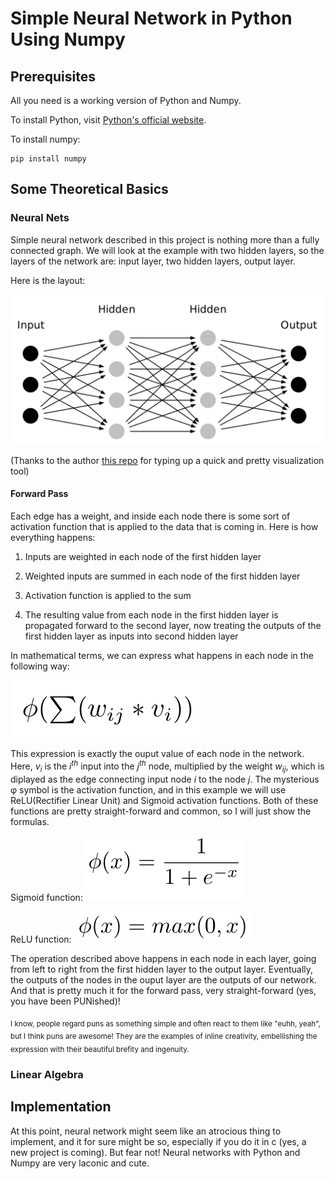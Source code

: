# Simple Neural Network in Python Using Numpy

## Prerequisites

All you need is a working version of Python and Numpy. 

To install Python, visit [Python's official website](https://www.python.org/downloads/).

To install numpy:

```
pip install numpy
```

## Some Theoretical Basics

### Neural Nets

Simple neural network described in this project is nothing more than a fully connected graph. We will look at the example with two hidden layers, so the layers of the network are: input layer, two hidden layers, output layer. 

Here is the layout:

![alt text](https://github.com/antonarapin/simple_nn_python/blob/project_description/images/net_layout.png "Fully connected graph")

(Thanks to the author [this repo](https://github.com/martisak/dotnets) for typing up a quick and pretty visualization tool)

#### Forward Pass

Each edge has a weight, and inside each node there is some sort of activation function that is applied to the data that is coming in. Here is how everything happens:

1. Inputs are weighted in each node of the first hidden layer

2. Weighted inputs are summed in each node of the first hidden layer

3. Activation function is applied to the sum

4. The resulting value from each node in the first hidden layer is propagated forward to the second layer, now treating the outputs of the first hidden layer as inputs into second hidden layer

In mathematical terms, we can express what happens in each node in the following way:

![alt text](https://github.com/antonarapin/simple_nn_python/blob/project_description/images/inside_node_sum.png "What happens in each node")

This expression is exactly the ouput value of each node in the network. Here, *v<sub>i</sub>* is the *i<sup>th</sup>* input into the *j<sup>th</sup>* node, multiplied by the weight *w<sub>ij</sub>*, which is diplayed as the edge connecting input node *i* to the node *j*. The mysterious φ symbol is the activation function, and in this example we will use ReLU(Rectifier Linear Unit) and Sigmoid activation functions. Both of these functions are pretty straight-forward and common, so I will just show the formulas.

Sigmoid function: ![alt text](https://github.com/antonarapin/simple_nn_python/blob/project_description/images/sigmoid.png "Sigmoid") 

ReLU function: ![alt text](https://github.com/antonarapin/simple_nn_python/blob/project_description/images/relu.png "ReLU")

The operation described above happens in each node in each layer, going from left to right from the first hidden layer to the output layer. Eventually, the outputs of the nodes in the ouput layer are the outputs of our network. And that is pretty much it for the forward pass, very straight-forward (yes, you have been PUNished)! 

<sub>I know, people regard puns as something simple and often react to them like "euhh, yeah", but I think puns are awesome! They are the examples of inline creativity, embellishing the expression with their beautiful brefity and ingenuity.</sub>

### Linear Algebra

## Implementation

At this point, neural network might seem like an atrocious thing to implement, and it for sure might be so, especially if you do it in c (yes, a new project is coming). But fear not! Neural networks with Python and Numpy are very laconic and cute. 


